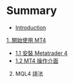 # Summary

* [Introduction](README.md)

[1. 開始使用 MT4](Chap1/1.0_Start.md)
   * [1.1 安裝 Metatrader 4](Chap1/1.1_InstallMt4.md)
   * [1.2 MT4 操作介面](Chap1/1.2_IntroductionMT4.md)

2. MQL4 語法

